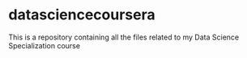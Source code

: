 # datasciencecoursera
This is a repository containing all the files related to my Data Science Specialization course
